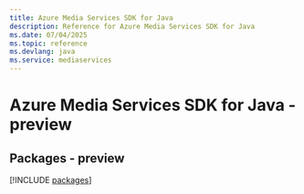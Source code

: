 ```yaml
---
title: Azure Media Services SDK for Java
description: Reference for Azure Media Services SDK for Java
ms.date: 07/04/2025
ms.topic: reference
ms.devlang: java
ms.service: mediaservices
---
```

# Azure Media Services SDK for Java - preview
## Packages - preview
[!INCLUDE [packages](media-services-index.md)]